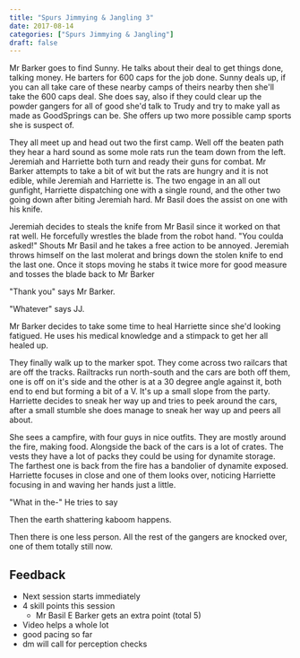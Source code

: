 ```yaml
---
title: "Spurs Jimmying & Jangling 3"
date: 2017-08-14
categories: ["Spurs Jimmying & Jangling"]
draft: false
---
```


Mr Barker goes to find Sunny. He talks about their deal to get things done, talking money. He barters for 600 caps for the job done. Sunny deals up, if you can all take care of these nearby camps of theirs nearby then she'll take the 600 caps deal. She does say, also if they could clear up the powder gangers for all of good she'd talk to Trudy and try to make yall as made as GoodSprings can be. She offers up two more possible camp sports she is suspect of.

They all meet up and head out two the first camp. Well off the beaten path they hear a hard sound as some mole rats run the team down from the left. Jeremiah and Harriette both turn and ready their guns for combat. Mr Barker attempts to take a bit of wit but the rats are hungry and it is not edible, while Jeremiah and Harriette is. The two engage in an all out gunfight, Harriette dispatching one with a single round, and the other two going down after biting Jeremiah hard. Mr Basil does the assist on one with his knife.

Jeremiah decides to steals the knife from Mr Basil since it worked on that rat well. He forcefully wrestles the blade from the robot hand. "You coulda asked!" Shouts Mr Basil and he takes a free action to be annoyed. Jeremiah throws himself on the last molerat and brings down the stolen knife to end the last one. Once it stops moving he stabs it twice more for good measure and tosses the blade back to Mr Barker

"Thank you" says Mr Barker.

"Whatever" says JJ.

Mr Barker decides to take some time to heal Harriette since she'd looking fatigued. He uses his medical knowledge and a stimpack to get her all healed up.

They finally walk up to the marker spot. They come across two railcars that are off the tracks. Railtracks run north-south and the cars are both off them, one is off on it's side and the other is at a 30 degree angle against it, both end to end but forming a bit of a V. It's up a small slope from the party. Harriette decides to sneak her way up and tries to peek around the cars, after a small stumble she does manage to sneak her way up and peers all about.

She sees a campfire, with four guys in nice outfits. They are mostly around the fire, making food. Alongside the back of the cars is a lot of crates. The vests they have a lot of packs they could be using for dynamite storage. The farthest one is back from the fire has a bandolier of dynamite exposed. Harriette focuses in close and one of them looks over, noticing Harriette focusing in and waving her hands just a little.

"What in the-" He tries to say

Then the earth shattering kaboom happens.

Then there is one less person. All the rest of the gangers are knocked over, one of them totally still now.

## Feedback
* Next session starts immediately
* 4 skill points this session
  * Mr Basil E Barker gets an extra point (total 5)
* Video helps a whole lot
* good pacing so far
* dm will call for perception checks
